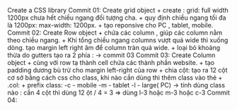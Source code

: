 Create a CSS library
Commit 01: Create grid object
    + create : grid: full width 1200px chưa hết chiều ngang đối tượng cha.
    + quy định chiều ngang tối đa là 1200px: max-width: 1200px.
    + tạo reponsive cho PC , tablet, mobile.
Commit 02: Create Row object
    + chứa các column , giúp các column nằm theo chiều ngang.
    + Khi tổng chiều ngang columns vượt quá wide thì xuống dòng. tạo margin left right âm để column tràn quá wide.
    + loại bỏ khoảng thừa do gutters tạo ra 2 phía : -> commit 03
Commit 03: Create Column object
    + cùng với row tạ thành cell chứa các thành phần website.
    + tạo padding dương bù trừ cho margin left-right của row
    + chia cột: tạo ra 12 cột cơ sở bằng cách css cho class, khi nào cần dùng thì thêm class vào thẻ
    + .col: + prefix class:
        -c - mobile
        -m - tablet
        -l - large( PC)
    -> tính dùng class nào : cần 4 cột thì dùng 12 ột / 4 = 3 => dùng l-3 hoặc m-3 hoặc c-3
Commit 04: 